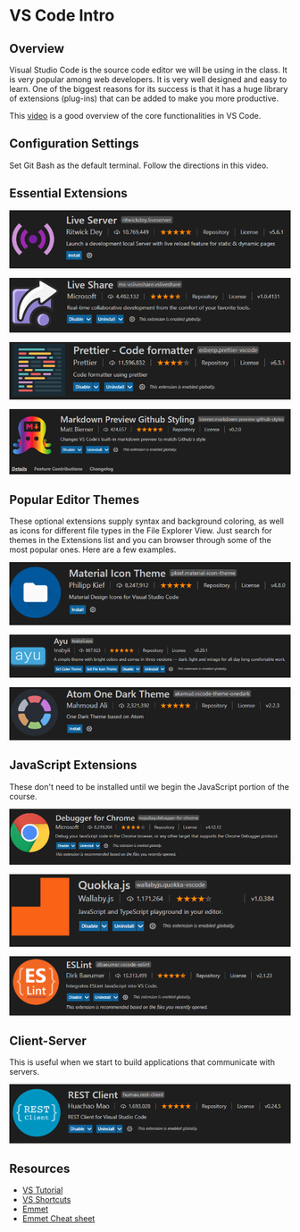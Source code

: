 # VS Code Intro

## Overview

Visual Studio Code is the source code editor we will be using in the class. It is very popular among web developers. It is very well designed and easy to learn. One of the biggest reasons for its success is that it has a huge library of extensions \(plug-ins\) that can be added to make you more productive.

This [video](https://www.youtube.com/watch?v=ORrELERGIHs) is a good overview of the core functionalities in VS Code.

## Configuration Settings

Set Git Bash as the default terminal. Follow the directions in this video.

## Essential Extensions

![](../.gitbook/assets/image%20%2830%29.png)

![](../.gitbook/assets/image%20%2889%29.png)

![](../.gitbook/assets/image%20%2811%29.png)

![](../.gitbook/assets/image%20%28275%29.png)

## Popular Editor Themes

These optional extensions supply syntax and background coloring, as well as icons for different file types in the File Explorer View. Just search for themes in the Extensions list and you can browser through some of the most popular ones. Here are a few examples.

![](../.gitbook/assets/image%20%2834%29.png)

![](../.gitbook/assets/image%20%28264%29.png)

![](../.gitbook/assets/image%20%28198%29.png)

## JavaScript Extensions

These don't need to be installed until we begin the JavaScript portion of the course.

![](../.gitbook/assets/image%20%28137%29.png)

![](../.gitbook/assets/image%20%28152%29.png)

![](../.gitbook/assets/image%20%2881%29.png)

## Client-Server

This is useful when we start to build applications that communicate with servers.

![](../.gitbook/assets/image%20%28246%29.png)

## Resources

* [VS Tutorial](https://www.youtube.com/watch?v=ORrELERGIHs)
* [VS Shortcuts](https://travis.media/10-vs-code-shortcuts-to-memorize-that-will-boost-your-productivity/)
* [Emmet](https://dev.to/raaynaldo/speed-up-code-your-html-using-emmet-in-vscode-nesting-operators-201o)
* [Emmet Cheat sheet](https://docs.emmet.io/cheat-sheet/)

